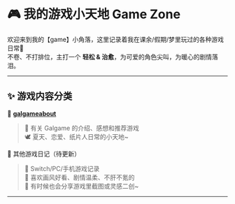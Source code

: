 # 🎮 我的游戏小天地 Game Zone

欢迎来到我的【game】小角落，这里记录着我在课余/假期/梦里玩过的各种游戏日常🎀  
不卷、不打排位，主打一个 **轻松 & 治愈**，为可爱的角色尖叫，为暖心的剧情落泪。

---

## ✨ 游戏内容分类

📂 [**galgameabout**](../game/galgameabout)  
> 📖 有关 Galgame 的介绍、感想和推荐游戏  
> 🕊️ 夏天、恋爱、纸片人日常的小天地~

📂 其他游戏日记（待更新）  
> 🌸 Switch/PC/手机游戏记录  
> 🍡 喜欢画风好看、剧情温柔、不肝不氪的  
> 🎨 有时候也会分享游戏里截图或灵感二创~

---
